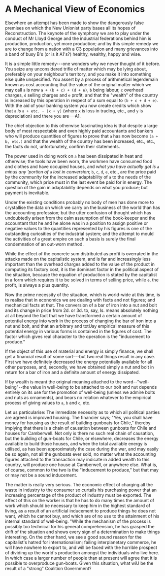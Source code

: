 # A Mechanical View of Economics

Elsewhere an attempt has been made to show the dangerously false premises on which the New Unionist party bases all its hopes of Reconstruction. The keynote of the symphony we are to play under the conduct of Mr Lloyd George and the industrial federations behind him is production, production, yet more production; and by this simple remedy we are to change from a nation with a C3 population and many grievances into a band of busy B's (or is it A1's?) healthy, wealthy, happy and wise.

It is a simple little remedy---one wonders why we never thought of it before. You seize any unconsidered trifle of matter which may be lying about, preferably on your neighbour's territory, and you make it into something else quite unspecified. You assert by a process of arithmetical legerdemain known as cost accounting that the value of the original matter which we may call `a` is now `a + (b + c) + (d + e)`, `b` being labour, `c` overhead charges, `d` selling charges and `e` profit, and that the "wealth" of the country is increased by this operation in respect of a sum equal to `(b + c + d + e)`. With the aid of your banking system you now create credits which show that `a` *is* `a + etc. - (x + y)` (where `x` is loss in trading, etc., and `y` is depreciation) and there you are---A1.

The chief objection to this otherwise fascinating idea is that despite a large body of most respectable and even highly paid accountants and bankers who will produce quantities of figures to prove that `a` has now become `(a + b, etc.)` and that the wealth of the country has been increased, etc., etc., the facts do not, unfortunately, confirm their statements.

The power used in doing work on `a` has been dissipated in heat and otherwise; the tools have been worn, the workmen have consumed food and clothes and have occupied houses, and *what you have actually got is `a` minus any 'portion of `a` lost in conversion*; `b`, `c`, `d`, `e`, etc., are the price paid by the *community* for the increased adaptability of `a` to the needs of the community, which price must in the last event be paid for in energy. The question of the gain in adaptability depends on what you produce; but payment is inevitable.

Under the existing conditions probably no body of men has done more to crystallise the data on which we carry on the business of the world than has the accounting profession; but the utter confusion of thought which has undoubtedly arisen from the calm assumption of the book-keeper and the accountant that he and he alone was in a position to assign positive or negative values to the quantities represented by his figures is one of the outstanding curiosities of the industrial system; and the attempt to mould the activities of a great empire on such a basis is surely the final condemnation of an out-worn method.

While the effect of the concrete sum distributed as profit is overrated in the attacks made on the capitalistic system, and is far and increasingly less important than the overhead charges added to the value of the product in computing its factory cost, it is the dominant factor in the political aspect of the situation, because the equation of production is stated by the capitalist in a form which requires it to be solved in terms of selling price, while `e`, the profit, is always a plus quantity.

Now the prime necessity of the situation, which is world-wide at this time, is to realise that in economics we are dealing with facts and not figures; and mechanical facts at that. The conversion of a bar of iron into a nut and bolt and its change in price from 2d. or 3d. to, say, Is. means absolutely nothing at all beyond the fact that we have transformed a certain amount of potential energy into work in the process of changing the bar of iron into a nut and bolt, and that an arbitrary and totUay empirical measure of this potential energy in various forms is contained in the figures of cost. The factor which gives real character to the operation is the "inducement to produce."

If the object of this use of material and energy is simply finance, we shall get a financial result of some sort---but two real things result in any case. First we have definitely decreased the energy potentially available for all other purposes, and, secondly, we have obtained simply a nut and bolt in return for a bar of iron and a definite amount of energy dissipated.

If by wealth is meant the original meaning attached to the word--"well-being"--the value in well-being to be attached to our bolt and nut depends entirely on its use for the promotion of well-being (unless we admire bolts and nuts as ornaments), and bears no relation whatever to the empirical process of giving values to `a`, `b` and `c`, etc.

Let us particularise: The immediate necessity as to which all political parties are agreed is improved housing. The financier says; "Yes, you shall have money for housing as the result of building gunboats for Chile," thereby implying that there is a chain of causation between gunboats for Chile and houses for Camberwell. Not only is there no such real chain of causation, but the building of gun-boats for Chile, or elsewhere, decreases the energy available to build those houses, and when the total available energy is utilised, as has been approximately the case during the war, and may easily be so again, not all the gunboats ever sold, no matter what the accounting figures attached to the transaction may indicate in added wealth to this country, will produce one house at Camberwell, or anywhere else. What is, of course, common to the two is the "inducement to produce," but that may or may not be a sound inducement.

The matter is really very serious. The economic effect of charging all the waste in industry to the consumer so curtails his purchasing power that an increasing percentage of the product of industry must be exported. The effect of this on the worker is that he has to do many times the amount of work which should be necessary to keep him in the highest standard of living, as a result of an artificial inducement to produce things he does not want, which he cannot buy, and which are of no use to the attainment of his internal standard of well-being. "While the mechanism of the process is possibly too technical for his general comprehension, he has grasped the drift of the situation and shows every sign of a determination to make things interesting. On the other hand, we see a good sound reason for the capitalist's hatred for internationalism; failing interplanetary commerce, he will have nowhere to export to, and will be faced with the horrible prospect of dividing up the world's production amongst the individuals who live here. In which case a larger number of people than at present will agree that it is possible to overproduce gun-boats. Given this situation, what wiU be the result of a "strong" Coalition Government?
